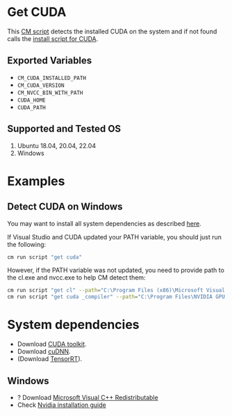 # Get CUDA

This [CM script](https://github.com/mlcommons/ck/blob/master/cm/docs/tutorial-scripts.md) detects the installed CUDA on the system 
and if not found calls the [install script for CUDA](../script/install-cuda-prebuilt).

## Exported Variables
* `CM_CUDA_INSTALLED_PATH`
* `CM_CUDA_VERSION`
* `CM_NVCC_BIN_WITH_PATH`
* `CUDA_HOME`
* `CUDA_PATH`

## Supported and Tested OS
1. Ubuntu 18.04, 20.04, 22.04
2. Windows

# Examples

## Detect CUDA on Windows

You may want to install all system dependencies as described [here](https://docs.nvidia.com/cuda/cuda-installation-guide-microsoft-windows/index.html).

If Visual Studio and CUDA updated your PATH variable, you should just run the following:
```bash
cm run script "get cuda"
```

However, if the PATH variable was not updated, you need to provide path to the cl.exe and nvcc.exe to help CM detect them:

```bash
cm run script "get cl" --path="C:\Program Files (x86)\Microsoft Visual Studio\2019\Community\VC\Tools\MSVC\14.29.30133\bin\Hostx64\x64"
cm run script "get cuda _compiler" --path="C:\Program Files\NVIDIA GPU Computing Toolkit\CUDA\v11.7\bin"
```

# System dependencies

* Download [CUDA toolkit](https://developer.nvidia.com/cuda-toolkit).
* Download [cuDNN](https://developer.nvidia.com/rdp/cudnn-download).
* (Download [TensorRT](https://developer.nvidia.com/nvidia-tensorrt-8x-download)).

## Windows

* ? Download [Microsoft Visual C++ Redistributable](https://learn.microsoft.com/en-us/cpp/windows/latest-supported-vc-redist)
* Check [Nvidia installation guide](https://docs.nvidia.com/cuda/cuda-installation-guide-microsoft-windows/index.html)

